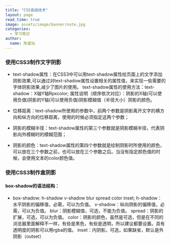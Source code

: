 ```yaml
---
title: "CSS高级技术"
layout: page
read_time: true
image: assets/image/banner/note.jpg
categories: 
  - 学习笔记
author: 
  name: 陈星灿
---
```


### 使用CSS3制作文字阴影
* text-shadow属性：在CSS3中可以用text-shadow属性给页面上的文字添加阴影效果,可以通过对text-shadow属性设置相关的属性值，来实现一些需要的字体阴影效果,减少了图片的使用。
text-shadow属性的使用方法：text-shadow：X轴Y轴Rpxcolor;
属性说明（顺序依次对应）：阴影的X轴(可以使用负值)阴影的Y轴(可以使用负值)阴影模糊值（半径大小）阴影的颜色。

* 位移距离：text-shadow所使用的参数中，前两个参数是阴影离开文字的横方向和纵方向的位移距离，使用的时候必须指定这两个参数；
* 阴影的模糊半径：text-shadow属性的第三个参数就是阴影模糊半径，代表阴影向外模糊时的模糊范围；
* 阴影的颜色：text-shadow属性的第四个参数就是绘制阴影时所使用的颜色，可以放在三个参数之前，也可以放在三个参数之后。当没有指定颜色值的时候，会使用文本的color颜色值。

### 使用CSS3制作盒阴影
#### box-shadow的语法结构：
* box-shadow: h-shadow v-shadow blur spread color inset;
h-shadow：水平阴影的偏移值，必需，可以为负值。
v-shadow：纵向阴影的偏移值，必需，可以为负值。
blur：阴影模糊值，可选，不能为负值。
spread：阴影的扩展，可选，可以为负值。
color：阴影的颜色，虽然是可选，但是在不同的浏览器里面解释不一样，有些是黑色，有些是透明，所以建议都要设置。具有透明度的阴影可以用rgba的值。
inset：内阴影。可选，如果缺省，默认是外阴影（outset）